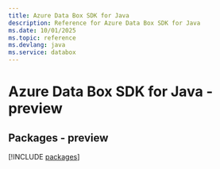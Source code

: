 ```yaml
---
title: Azure Data Box SDK for Java
description: Reference for Azure Data Box SDK for Java
ms.date: 10/01/2025
ms.topic: reference
ms.devlang: java
ms.service: databox
---
```

# Azure Data Box SDK for Java - preview
## Packages - preview
[!INCLUDE [packages](data-box-index.md)]